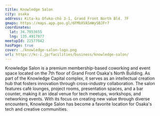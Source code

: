 ```yaml
---
title: Knowledge Salon
city: osaka
address: Kita-ku Ofuka-chō 3-1, Grand Front North Bld. 7F
gmaps: https://maps.app.goo.gl/6FMbXVASmWySBJFr7
coordinates:
  lat: 34.7053655
  lng: 135.4917877
meetupId: 22577042
hasPage: true
cover: ./knowledge-salon-logo.png
url: https://kc-i.jp/facilities/business/knowledge-salon/
---
```


Knowledge Salon is a premium membership-based coworking and event space located on the 7th floor of Grand Front Osaka's North Building. As part of the Knowledge Capital complex, it serves as an intellectual creation hub that fosters innovation through cross-industry collaboration. The salon features café lounges, project rooms, presentation spaces, and a bar counter, making it an ideal venue for tech meetups, workshops, and networking events. With its focus on creating new value through diverse encounters, Knowledge Salon has become a favorite location for Osaka's tech and creative communities.
